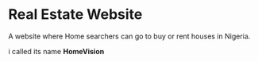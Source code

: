 # Real Estate Website

A website where Home searchers can go to buy or rent houses in Nigeria.

i called its name <b>HomeVision</b>
